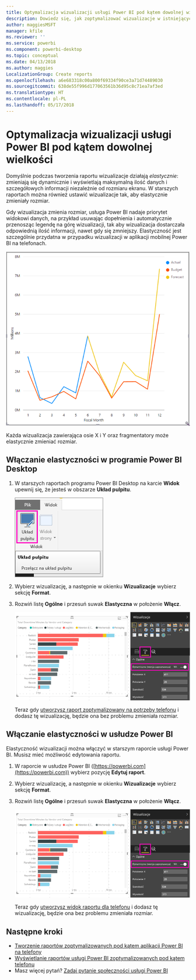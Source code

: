 ```yaml
---
title: Optymalizacja wizualizacji usługi Power BI pod kątem dowolnej wielkości
description: Dowiedz się, jak zoptymalizować wizualizacje w istniejących raportach w programie Power BI Desktop i usłudze Power BI na potrzeby aplikacji telefonicznych Power BI.
author: maggiesMSFT
manager: kfile
ms.reviewer: ''
ms.service: powerbi
ms.component: powerbi-desktop
ms.topic: conceptual
ms.date: 04/13/2018
ms.author: maggies
LocalizationGroup: Create reports
ms.openlocfilehash: a6e683318c00a800f69334f90ce3a71d74489030
ms.sourcegitcommit: 638de55f996d177063561b36d95c8c71ea7af3ed
ms.translationtype: HT
ms.contentlocale: pl-PL
ms.lasthandoff: 05/17/2018
---
```

# <a name="optimize-a-power-bi-visual-for-any-size"></a>Optymalizacja wizualizacji usługi Power BI pod kątem dowolnej wielkości
Domyślnie podczas tworzenia raportu wizualizacje działają *elastycznie*: zmieniają się dynamicznie i wyświetlają maksymalną ilość danych i szczegółowych informacji niezależnie od rozmiaru ekranu. W starszych raportach można również ustawić wizualizacje tak, aby elastycznie zmieniały rozmiar.

Gdy wizualizacja zmienia rozmiar, usługa Power BI nadaje priorytet widokowi danych, na przykład usuwając dopełnienia i automatycznie przenosząc legendę na górę wizualizacji, tak aby wizualizacja dostarczała odpowiednią ilość informacji, nawet gdy się zmniejszy. Elastyczność jest szczególnie przydatna w przypadku wizualizacji w aplikacji mobilnej Power BI na telefonach.

![Elastyczna zmiana rozmiaru wizualizacji](media/desktop-create-responsive-visuals/power-bi-responsive-visual.gif)

Każda wizualizacja zawierająca osie X i Y oraz fragmentatory może elastycznie zmieniać rozmiar.

## <a name="turn-on-responsiveness-in-power-bi-desktop"></a>Włączanie elastyczności w programie Power BI Desktop
1. W starszych raportach programu Power BI Desktop na karcie **Widok** upewnij się, że jesteś w obszarze **Układ pulpitu**.
   
    ![Ikona Układ pulpitu](media/desktop-create-responsive-visuals/power-bi-desktop-layout.png)
2. Wybierz wizualizację, a następnie w okienku **Wizualizacje** wybierz sekcję **Format**.
3. Rozwiń listę **Ogólne** i przesuń suwak **Elastyczna** w położenie **Włącz**.
   
    ![Elastyczna — Włącz](media/desktop-create-responsive-visuals/power-bi-turn-responsive-on.png)
   
     Teraz gdy [utworzysz raport zoptymalizowany na potrzeby telefonu](desktop-create-phone-report.md) i dodasz tę wizualizację, będzie ona bez problemu zmieniała rozmiar.

## <a name="turn-on-responsiveness-in-the-power-bi-service"></a>Włączanie elastyczności w usłudze Power BI
Elastyczność wizualizacji można włączyć w starszym raporcie usługi Power BI. Musisz mieć możliwość edytowania raportu.

1. W raporcie w usłudze Power BI ([https://powerbi.com](https://powerbi.com)) wybierz pozycję **Edytuj raport**.
2. Wybierz wizualizację, a następnie w okienku **Wizualizacje** wybierz sekcję **Format**.
3. Rozwiń listę **Ogólne** i przesuń suwak **Elastyczna** w położenie **Włącz**.
   
    ![Elastyczna — Włącz](media/desktop-create-responsive-visuals/power-bi-turn-responsive-on.png)
   
     Teraz gdy [utworzysz widok raportu dla telefonu](desktop-create-phone-report.md) i dodasz tę wizualizację, będzie ona bez problemu zmieniała rozmiar.

## <a name="next-steps"></a>Następne kroki
* [Tworzenie raportów zoptymalizowanych pod kątem aplikacji Power BI na telefony](desktop-create-phone-report.md)
* [Wyświetlanie raportów usługi Power BI zoptymalizowanych pod kątem telefonu](mobile-apps-view-phone-report.md)
* Masz więcej pytań? [Zadaj pytanie społeczności usługi Power BI](http://community.powerbi.com/)

